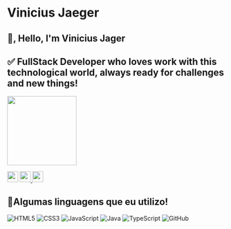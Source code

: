 # Vinicius Jaeger
<h2>👋, Hello, I'm Vinicius Jager</a></h2>

<h2>✅ FullStack Developer who loves work with this technological world, always ready for challenges and new things! </a></h2>

<section style="display: flex; align-items: left;">
    <img style="height: 160px;" src="https://github-readme-stats.vercel.app/api?username=ViniciusJaeger&bg_color=0D1117&title_color=f9826c&text_color=fdfdfd&icon_color=f9826c&show_icons=true&hide_border=true&&count_private=true&include_all_commits=true" />
</section>

<p align="left">
  <a href="mailto:viniciusjaegerprogramador@gmail.com"><img height="25" src = "https://img.shields.io/badge/gmail-c14438?&style=for-the-badge&logo=gmail&logoColor=white"></a>
  <a href="https://www.instagram.com/_viniciusjaeger/"><img height='25' src=https://img.shields.io/badge/Instagram-E4405F?style=for-the-badge&logo=instagram&logoColor=white>
   <a href="https://www.linkedin.com/in/vinicius-antonio-jaeger-ba1636253/"><img height='25' src=https://img.shields.io/badge/LinkedIn-0077B5?style=for-the-badge&logo=linkedin&logoColor=white></a>
</ul>

<h2>🚀Algumas linguagens que eu utilizo!</h2>

![HTML5](https://img.shields.io/badge/-HTML5-E34F26?style=flat-square&logo=html5&logoColor=white)
![CSS3](https://img.shields.io/badge/-CSS3-1572B6?style=flat-square&logo=css3)
![JavaScript](https://img.shields.io/badge/-JavaScript-F7DF1E?style=flat-square&logo=javascript&logoColor=black)
![Java](https://img.shields.io/badge/-Java-007396?style=flat-square&logo=java&logoColor=white)
![TypeScript](https://img.shields.io/badge/-TypeScript-3178C6?style=flat-square&logo=typescript&logoColor=white)
![GitHub](https://img.shields.io/badge/-GitHub-181717?style=flat-square&logo=github)



